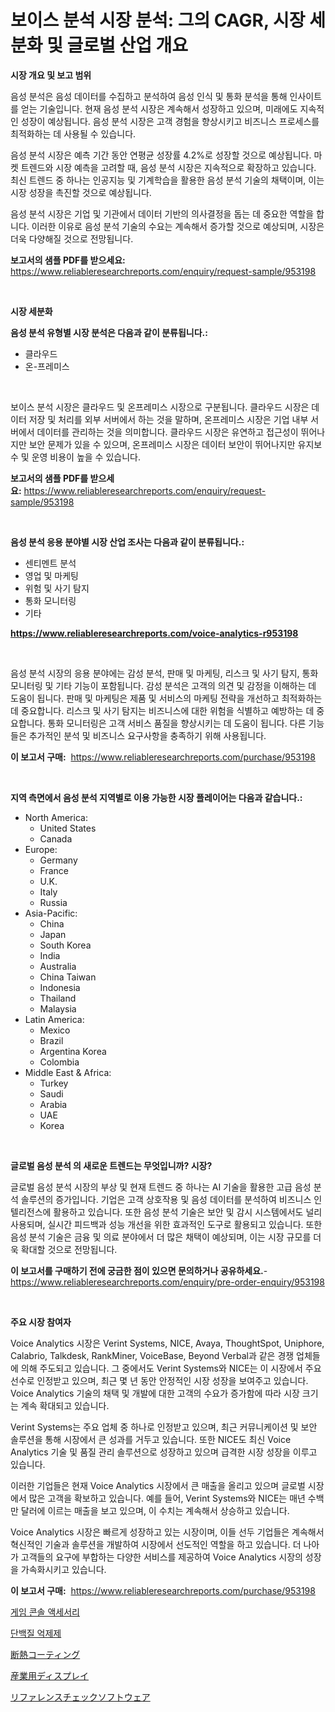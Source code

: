 <p><h1>보이스 분석 시장 분석: 그의 CAGR, 시장 세분화 및 글로벌 산업 개요</h1></p><p><strong>시장 개요 및 보고 범위</strong></p>
<p><p>음성 분석은 음성 데이터를 수집하고 분석하여 음성 인식 및 통화 분석을 통해 인사이트를 얻는 기술입니다. 현재 음성 분석 시장은 계속해서 성장하고 있으며, 미래에도 지속적인 성장이 예상됩니다. 음성 분석 시장은 고객 경험을 향상시키고 비즈니스 프로세스를 최적화하는 데 사용될 수 있습니다.</p><p>음성 분석 시장은 예측 기간 동안 연평균 성장률 4.2%로 성장할 것으로 예상됩니다. 마켓 트렌드와 시장 예측을 고려할 때, 음성 분석 시장은 지속적으로 확장하고 있습니다. 최신 트렌드 중 하나는 인공지능 및 기계학습을 활용한 음성 분석 기술의 채택이며, 이는 시장 성장을 촉진할 것으로 예상됩니다.</p><p>음성 분석 시장은 기업 및 기관에서 데이터 기반의 의사결정을 돕는 데 중요한 역할을 합니다. 이러한 이유로 음성 분석 기술의 수요는 계속해서 증가할 것으로 예상되며, 시장은 더욱 다양해질 것으로 전망됩니다.</p></p>
<p><strong>보고서의 샘플 PDF를 받으세요:</strong> <a href="https://www.reliableresearchreports.com/enquiry/request-sample/953198">https://www.reliableresearchreports.com/enquiry/request-sample/953198</a></p>
<p>&nbsp;</p>
<p><strong>시장 세분화</strong></p>
<p><strong>음성 분석 유형별 시장 분석은 다음과 같이 분류됩니다.:</strong></p>
<p><ul><li>클라우드</li><li>온-프레미스</li></ul></p>
<p>&nbsp;</p>
<p><p>보이스 분석 시장은 클라우드 및 온프레미스 시장으로 구분됩니다. 클라우드 시장은 데이터 저장 및 처리를 외부 서버에서 하는 것을 말하며, 온프레미스 시장은 기업 내부 서버에서 데이터를 관리하는 것을 의미합니다. 클라우드 시장은 유연하고 접근성이 뛰어나지만 보안 문제가 있을 수 있으며, 온프레미스 시장은 데이터 보안이 뛰어나지만 유지보수 및 운영 비용이 높을 수 있습니다.</p></p>
<p><strong>보고서의 샘플 PDF를 받으세요:</strong>&nbsp;<a href="https://www.reliableresearchreports.com/enquiry/request-sample/953198">https://www.reliableresearchreports.com/enquiry/request-sample/953198</a></p>
<p>&nbsp;</p>
<p><strong> 음성 분석 응용 분야별 시장 산업 조사는 다음과 같이 분류됩니다.:</strong></p>
<p><ul><li>센티멘트 분석</li><li>영업 및 마케팅</li><li>위험 및 사기 탐지</li><li>통화 모니터링</li><li>기타</li></ul></p>
<p><strong><a href="https://www.reliableresearchreports.com/voice-analytics-r953198">https://www.reliableresearchreports.com/voice-analytics-r953198</a></strong></p>
<p>&nbsp;</p>
<p><p>음성 분석 시장의 응용 분야에는 감성 분석, 판매 및 마케팅, 리스크 및 사기 탐지, 통화 모니터링 및 기타 기능이 포함됩니다. 감성 분석은 고객의 의견 및 감정을 이해하는 데 도움이 됩니다. 판매 및 마케팅은 제품 및 서비스의 마케팅 전략을 개선하고 최적화하는 데 중요합니다. 리스크 및 사기 탐지는 비즈니스에 대한 위험을 식별하고 예방하는 데 중요합니다. 통화 모니터링은 고객 서비스 품질을 향상시키는 데 도움이 됩니다. 다른 기능들은 추가적인 분석 및 비즈니스 요구사항을 충족하기 위해 사용됩니다.</p></p>
<p><strong>이 보고서 구매:</strong>&nbsp; <a href="https://www.reliableresearchreports.com/purchase/953198">https://www.reliableresearchreports.com/purchase/953198</a></p>
<p>&nbsp;</p>
<p><strong>지역 측면에서 음성 분석 지역별로 이용 가능한 시장 플레이어는 다음과 같습니다.:</strong></p>
<p><ul>
    <li>
        North America:
        <ul>
            <li>United States</li>
            <li>Canada</li>
        </ul>
    </li>
    <li>
        Europe:
        <ul>
            <li>Germany</li>
            <li>France</li>
            <li>U.K.</li>
            <li>Italy</li>
            <li>Russia</li>
        </ul>
    </li>
    <li>
        Asia-Pacific:
        <ul>
            <li>China</li>
            <li>Japan</li>
            <li>South Korea</li>
            <li>India</li>
            <li>Australia</li>
            <li>China Taiwan</li>
            <li>Indonesia</li>
            <li>Thailand</li>
            <li>Malaysia</li>
        </ul>
    </li>
    <li>
        Latin America:
        <ul>
            <li>Mexico</li>
            <li>Brazil</li>
            <li>Argentina Korea</li>
            <li>Colombia</li>
        </ul>
    </li>
    <li>
        Middle East & Africa:
        <ul>
            <li>Turkey</li>
            <li>Saudi</li>
            <li>Arabia</li>
            <li>UAE</li>
            <li>Korea</li>
        </ul>
    </li>
    </ul></p>
<p>&nbsp;</p>
<p><strong>글로벌 음성 분석 의 새로운 트렌드는 무엇입니까? 시장?</strong></p>
<p><p>글로벌 음성 분석 시장의 부상 및 현재 트렌드 중 하나는 AI 기술을 활용한 고급 음성 분석 솔루션의 증가입니다. 기업은 고객 상호작용 및 음성 데이터를 분석하여 비즈니스 인텔리전스에 활용하고 있습니다. 또한 음성 분석 기술은 보안 및 감시 시스템에서도 널리 사용되며, 실시간 피드백과 성능 개선을 위한 효과적인 도구로 활용되고 있습니다. 또한 음성 분석 기술은 금융 및 의료 분야에서 더 많은 채택이 예상되며, 이는 시장 규모를 더욱 확대할 것으로 전망됩니다.</p></p>
<p><strong>이 보고서를 구매하기 전에 궁금한 점이 있으면 문의하거나 공유하세요.</strong>- <a href="https://www.reliableresearchreports.com/enquiry/pre-order-enquiry/953198">https://www.reliableresearchreports.com/enquiry/pre-order-enquiry/953198</a></p>
<p>&nbsp;</p>
<p><strong>주요 시장 참여자</strong></p>
<p><p>Voice Analytics 시장은 Verint Systems, NICE, Avaya, ThoughtSpot, Uniphore, Calabrio, Talkdesk, RankMiner, VoiceBase, Beyond Verbal과 같은 경쟁 업체들에 의해 주도되고 있습니다. 그 중에서도 Verint Systems와 NICE는 이 시장에서 주요 선수로 인정받고 있으며, 최근 몇 년 동안 안정적인 시장 성장을 보여주고 있습니다. Voice Analytics 기술의 채택 및 개발에 대한 고객의 수요가 증가함에 따라 시장 크기는 계속 확대되고 있습니다.</p><p>Verint Systems는 주요 업체 중 하나로 인정받고 있으며, 최근 커뮤니케이션 및 보안 솔루션을 통해 시장에서 큰 성과를 거두고 있습니다. 또한 NICE도 최신 Voice Analytics 기술 및 품질 관리 솔루션으로 성장하고 있으며 급격한 시장 성장을 이루고 있습니다.</p><p>이러한 기업들은 현재 Voice Analytics 시장에서 큰 매출을 올리고 있으며 글로벌 시장에서 많은 고객을 확보하고 있습니다. 예를 들어, Verint Systems와 NICE는 매년 수백만 달러에 이르는 매출을 보고 있으며, 이 수치는 계속해서 상승하고 있습니다.</p><p>Voice Analytics 시장은 빠르게 성장하고 있는 시장이며, 이들 선두 기업들은 계속해서 혁신적인 기술과 솔루션을 개발하여 시장에서 선도적인 역할을 하고 있습니다. 더 나아가 고객들의 요구에 부합하는 다양한 서비스를 제공하여 Voice Analytics 시장의 성장을 가속화시키고 있습니다.</p></p>
<p><strong>이 보고서 구매:</strong>&nbsp;&nbsp;<a href="https://www.reliableresearchreports.com/purchase/953198">https://www.reliableresearchreports.com/purchase/953198</a></p>
<p><p><a href="https://medium.com/@garyauer906782023/%EA%B2%8C%EC%9E%84-%EC%BD%98%EC%86%94-%EC%95%A1%EC%84%B8%EC%84%9C%EB%A6%AC-%EC%8B%9C%EC%9E%A5-%EA%B2%BD%EC%9F%81-%EB%B6%84%EC%84%9D-%EC%8B%9C%EC%9E%A5-%EB%8F%99%ED%96%A5-%EB%B0%8F-2031%EB%85%84%EA%B9%8C%EC%A7%80%EC%9D%98-%EC%98%88%EC%B8%A1-2e72ea22ca4b">게임 콘솔 액세서리</a></p><p><a href="https://medium.com/@porterhntz2023/%EB%8B%A8%EB%B0%B1%EC%A7%88-%EC%96%B5%EC%A0%9C%EC%A0%9C-%EC%8B%9C%EC%9E%A5-%EC%A0%84%EB%A7%9D-%EC%82%B0%EC%97%85-%EA%B0%9C%EC%9A%94-%EB%B0%8F-%EC%98%88%EC%B8%A1-2024%EB%85%84%EB%B6%80%ED%84%B0-2031%EB%85%84-1d04b81b7c44">단백질 억제제</a></p><p><a href="https://github.com/laurenreichert/Market-Research-Report-List-1/blob/main/817802721376.md">断熱コーティング</a></p><p><a href="https://github.com/RodHoppe07/Market-Research-Report-List-1/blob/main/135484121377.md">産業用ディスプレイ</a></p><p><a href="https://medium.com/@amarart56456/%E5%8F%82%E7%85%A7%E6%A4%9C%E6%9F%BB%E3%82%BD%E3%83%95%E3%83%88%E3%82%A6%E3%82%A7%E3%82%A2%E5%B8%82%E5%A0%B4%E3%81%AE%E3%83%A1%E3%83%88%E3%83%AA%E3%82%AF%E3%82%B9%E3%82%92%E3%83%87%E3%82%B3%E3%83%BC%E3%83%89%E3%81%99%E3%82%8B-%E5%B8%82%E5%A0%B4%E3%82%B7%E3%82%A7%E3%82%A2-%E3%83%88%E3%83%AC%E3%83%B3%E3%83%89-%E6%88%90%E9%95%B7%E3%83%91%E3%82%BF%E3%83%BC%E3%83%B3-ba054af54ffd">リファレンスチェックソフトウェア</a></p></p>